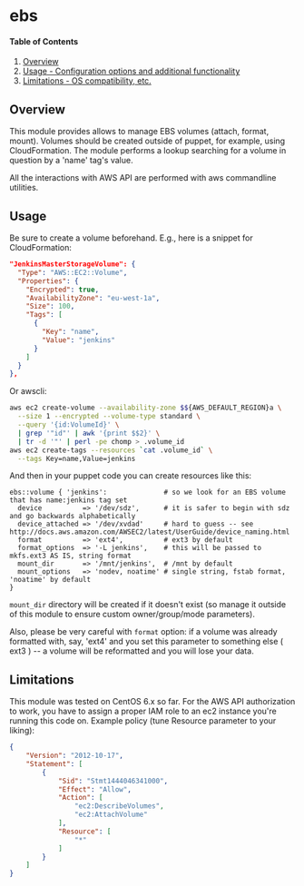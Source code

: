 # ebs

#### Table of Contents

1. [Overview](#overview)
2. [Usage - Configuration options and additional functionality](#usage)
3. [Limitations - OS compatibility, etc.](#limitations)

## Overview

This module provides allows to manage EBS volumes (attach, format, mount).
Volumes should be created outside of puppet, for example, using CloudFormation.
The module performs a lookup searching for a volume in question by a 'name' tag's
value.

All the interactions with AWS API are performed with aws commandline utilities.

## Usage

Be sure to create a volume beforehand. E.g., here is a snippet for CloudFormation:

```json
"JenkinsMasterStorageVolume": {
  "Type": "AWS::EC2::Volume",
  "Properties": {
    "Encrypted": true,
    "AvailabilityZone": "eu-west-1a",
    "Size": 100,
    "Tags": [
      {
        "Key": "name",
        "Value": "jenkins"
      }
    ]
  }
},
```

Or awscli:

```bash
aws ec2 create-volume --availability-zone $${AWS_DEFAULT_REGION}a \
  --size 1 --encrypted --volume-type standard \
  --query '{id:VolumeId}' \
  | grep '"id"' | awk '{print $$2}' \
  | tr -d '"' | perl -pe chomp > .volume_id
aws ec2 create-tags --resources `cat .volume_id` \
  --tags Key=name,Value=jenkins
```

And then in your puppet code you can create resources like this:

```puppet
ebs::volume { 'jenkins':              # so we look for an EBS volume that has name:jenkins tag set
  device          => '/dev/sdz',      # it is safer to begin with sdz and go backwards alphabetically
  device_attached => '/dev/xvdad'     # hard to guess -- see http://docs.aws.amazon.com/AWSEC2/latest/UserGuide/device_naming.html
  format          => 'ext4',          # ext3 by default
  format_options  => '-L jenkins',    # this will be passed to mkfs.ext3 AS IS, string format
  mount_dir       => '/mnt/jenkins',  # /mnt by default
  mount_options   => 'nodev, noatime' # single string, fstab format, 'noatime' by default
}
```

`mount_dir` directory will be created if it doesn't exist (so manage it
outside of this module to ensure custom owner/group/mode parameters).

Also, please be very careful with `format` option: if a volume was already formatted with,
say, 'ext4' and you set this parameter to something else ( ext3 ) -- a volume will
be reformatted and you will lose your data.

## Limitations

This module was tested on CentOS 6.x so far. For the AWS API authorization to work,
you have to assign a proper IAM role to an ec2 instance you're running this code on.
Example policy (tune Resource parameter to your liking):

```json
{
    "Version": "2012-10-17",
    "Statement": [
        {
            "Sid": "Stmt1444046341000",
            "Effect": "Allow",
            "Action": [
                "ec2:DescribeVolumes",
                "ec2:AttachVolume"
            ],
            "Resource": [
                "*"
            ]
        }
    ]
}
```
